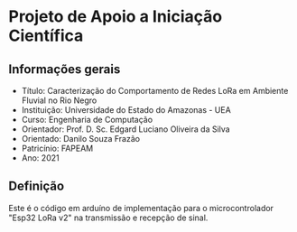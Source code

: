 # Projeto de Apoio a Iniciação Científica
## Informações gerais
* Título: Caracterização do Comportamento de Redes LoRa em Ambiente Fluvial no Rio Negro
* Instituição: Universidade do Estado do Amazonas - UEA
* Curso: Engenharia de Computação
* Orientador: Prof. D. Sc. Edgard Luciano Oliveira da Silva
* Orientado: Danilo Souza Frazão
* Patricínio: FAPEAM
* Ano: 2021

## Definição
Este é o código em arduíno de implementação para o microcontrolador "Esp32 LoRa v2" na transmissão e recepção de sinal. 
